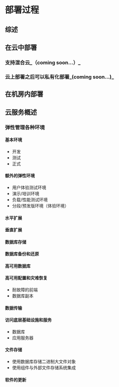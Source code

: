 # 部署过程

## 综述

## 在云中部署

### 支持混合云_（coming soon...）_

### 云上部署之后可以私有化部署_(coming soon...)_

## 在机房内部署

## 云服务概述

### 弹性管理各种环境

#### 基本环境

* 开发&#x20;
* 测试&#x20;
* 正式

#### 额外的弹性环境

* 用户体验测试环境&#x20;
* 演示/培训环境&#x20;
* 负载/性能测试环境&#x20;
* 分段/预发版环境（体验环境）

#### 水平扩展&#x20;

#### 垂直扩展&#x20;

#### 数据库存储&#x20;

#### 数据库备份和还原&#x20;

#### 高可用数据库

#### 高可用配置和灾难恢复

* 耐故障的前端&#x20;
* 数据库副本

#### 数据传输

#### 访问底层基础设施和服务

* 数据库&#x20;
* 应用服务器

#### 文件存储

* 使用数据库存储二进制大文件对象&#x20;
* 使用组件与外部文件存储系统集成

#### 软件的更新
